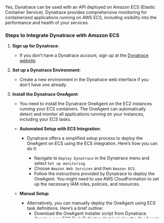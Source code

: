 Yes, Dynatrace can be used with an API deployed on Amazon ECS (Elastic Container Service). Dynatrace provides comprehensive monitoring for containerized applications running on AWS ECS, including visibility into the performance and health of your services.

### Steps to Integrate Dynatrace with Amazon ECS

1. **Sign up for Dynatrace**:
   - If you don’t have a Dynatrace account, sign up at the [Dynatrace website](https://www.dynatrace.com/).

2. **Set up a Dynatrace Environment**:
   - Create a new environment in the Dynatrace web interface if you don't have one already.

3. **Install the Dynatrace OneAgent**:
   - You need to install the Dynatrace OneAgent on the EC2 instances running your ECS containers. The OneAgent can automatically detect and monitor all applications running on your instances, including your ECS tasks.

   - **Automated Setup with ECS Integration**:
     - Dynatrace offers a simplified setup process to deploy the OneAgent on ECS using the ECS integration. Here’s how you can do it:
     
       - Navigate to `Deploy Dynatrace` in the Dynatrace menu and select `Set up monitoring`.
       - Choose `Amazon Web Services` and then `Amazon ECS`.
       - Follow the instructions provided by Dynatrace to deploy the OneAgent. You might need to use AWS CloudFormation to set up the necessary IAM roles, policies, and resources.

   - **Manual Setup**:
     - Alternatively, you can manually deploy the OneAgent using ECS task definitions. Here’s a brief outline:
       - Download the OneAgent installer script from Dynatrace.
       - Create a new ECS Task Definition that includes the OneAgent container.
       - Ensure the task definition specifies the necessary environment variables and volume mounts for the OneAgent.

     Example of a task definition snippet for the OneAgent container:

     ```json
     {
       "name": "dynatrace-oneagent",
       "image": "dynatrace/oneagent",
       "essential": true,
       "environment": [
         {
           "name": "ONEAGENT_INSTALLER_SCRIPT_URL",
           "value": "https://<your-environment-id>.live.dynatrace.com/api/v1/deployment/installer/agent/unix/default/latest?Api-Token=<your-api-token>"
         }
       ],
       "mountPoints": [
         {
           "sourceVolume": "dynatrace",
           "containerPath": "/opt/dynatrace/oneagent",
           "readOnly": false
         }
       ]
     }
     ```

     You also need to define a volume in the ECS task definition:

     ```json
     {
       "volumes": [
         {
           "name": "dynatrace",
           "host": {
             "sourcePath": "/opt/dynatrace/oneagent"
           }
         }
       ]
     }
     ```

4. **Configure Dynatrace for ECS Monitoring**:
   - After deploying the OneAgent, configure Dynatrace to monitor ECS services:
     - Ensure ECS integration is enabled in Dynatrace.
     - Configure service detection rules and tagging in Dynatrace to identify and group your ECS services.

5. **Monitor and Analyze**:
   - Once the OneAgent is deployed and configured, you can start monitoring your ECS services.
   - Dynatrace provides dashboards, alerts, and AI-driven insights to help you understand the performance and health of your applications.

### Additional Tips

- **AWS CloudWatch Integration**:
  - Integrate Dynatrace with AWS CloudWatch for additional metrics and logs.
  - This can provide a more comprehensive view of your infrastructure and application performance.

- **Security Considerations**:
  - Ensure the IAM roles and policies for Dynatrace OneAgent have the least privileges necessary to function.
  - Secure API tokens and other credentials used by Dynatrace.

By following these steps, you can effectively monitor and manage the performance of your API deployed on Amazon ECS using Dynatrace.
